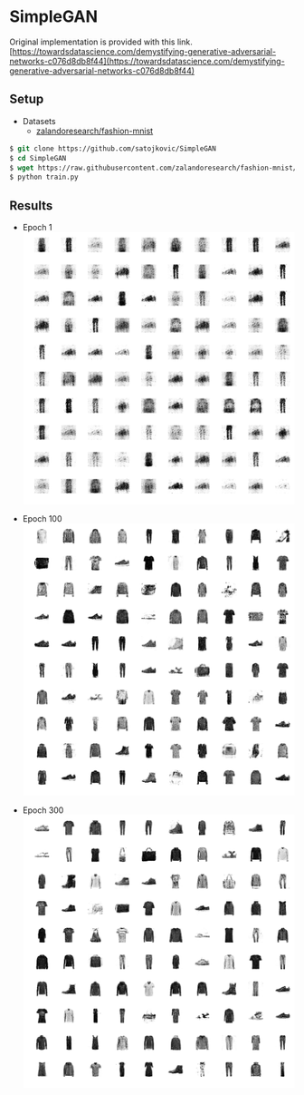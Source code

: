 # SimpleGAN

Original implementation is provided with this link. 
[https://towardsdatascience.com/demystifying-generative-adversarial-networks-c076d8db8f44](https://towardsdatascience.com/demystifying-generative-adversarial-networks-c076d8db8f44)


## Setup

* Datasets
  * [zalandoresearch/fashion-mnist](https://github.com/zalandoresearch/fashion-mnist)

```csh
$ git clone https://github.com/satojkovic/SimpleGAN
$ cd SimpleGAN
$ wget https://raw.githubusercontent.com/zalandoresearch/fashion-mnist/master/utils/mnist_reader.py
$ python train.py
```

## Results

* Epoch 1
  ![example1](results/gan_generated_image_epoch_1.png)

* Epoch 100
  ![example2](results/gan_generated_image_epoch_100.png)

* Epoch 300
  ![example3](results/gan_generated_image_epoch_300.png)
